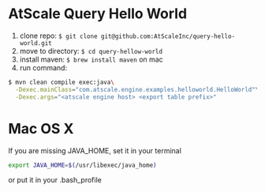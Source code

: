 AtScale Query Hello World
=================

1. clone repo: `$ git clone git@github.com:AtScaleInc/query-hello-world.git`
2. move to directory: `$ cd query-hellow-world`
3. install maven: `$ brew install maven` on mac
4. run command: 

  ```bash
  $ mvn clean compile exec:java\
    -Dexec.mainClass="com.atscale.engine.examples.helloworld.HelloWorld"\
    -Dexec.args="<atscale engine host> <export table prefix>"
  ```

Mac OS X
========
If you are missing JAVA_HOME, set it in your terminal
```bash
export JAVA_HOME=$(/usr/libexec/java_home)
```
or put it in your .bash_profile
